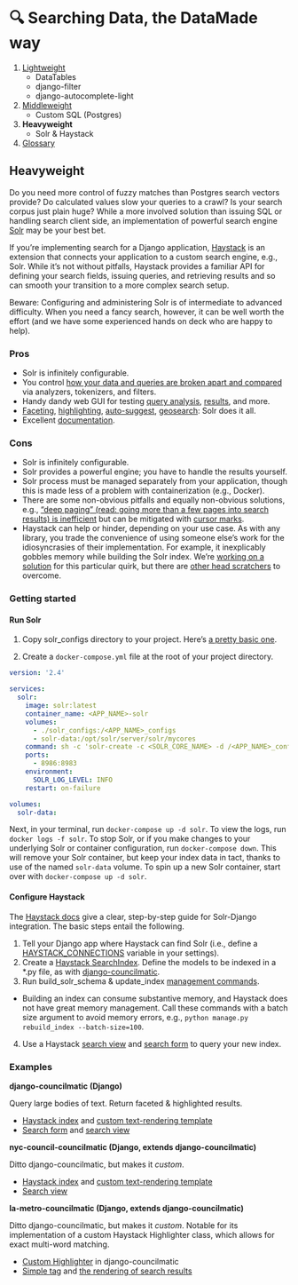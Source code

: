 # 🔍 Searching Data, the DataMade way

1. [Lightweight](01-lightweight.md)
    - DataTables
    - django-filter
    - django-autocomplete-light
2. [Middleweight](02-middleweight.md)
    - Custom SQL (Postgres)
3. **Heavyweight**
   - Solr & Haystack
4. [Glossary](glossary.md)

## Heavyweight

Do you need more control of fuzzy matches than Postgres search vectors provide? Do calculated values slow your queries to a crawl? Is your search corpus just plain huge? While a more involved solution than issuing SQL or handling search client side, an implementation of powerful search engine [Solr](https://lucene.apache.org/solr/guide/7_1/index.html) may be your best bet.

If you’re implementing search for a Django application, [Haystack](https://django-haystack.readthedocs.io/en/master/tutorial.html) is an extension that connects your application to a custom search engine, e.g., Solr. While it’s not without pitfalls, Haystack provides a familiar API for defining your search fields, issuing queries, and retrieving results and so can smooth your transition to a more complex search setup.

Beware: Configuring and administering Solr is of intermediate to advanced difficulty. When you need a fancy search, however, it can be well worth the effort (and we have some experienced hands on deck who are happy to help).

### Pros

* Solr is infinitely configurable.
* You control [how your data and queries are broken apart and compared](https://lucene.apache.org/solr/guide/7_1/understanding-analyzers-tokenizers-and-filters.html) via analyzers, tokenizers, and filters.
* Handy dandy web GUI for testing [query analysis](https://lucene.apache.org/solr/guide/7_1/analysis-screen.html#analysis-screen), [results](https://lucene.apache.org/solr/guide/7_1/query-screen.html), and more.
* [Faceting](https://lucene.apache.org/solr/guide/7_1/faceting.html), [highlighting](https://lucene.apache.org/solr/guide/7_1/highlighting.html), [auto-suggest](https://lucene.apache.org/solr/guide/7_1/suggester.html), [geosearch](https://lucene.apache.org/solr/guide/7_1/spatial-search.html): Solr does it all.
* Excellent [documentation](https://lucene.apache.org/solr/guide/7_1/index.html).

### Cons

* Solr is infinitely configurable.
* Solr provides a powerful engine; you have to handle the results yourself.
* Solr process must be managed separately from your application, though this is made less of a problem with containerization (e.g., Docker).
* There are some non-obvious pitfalls and equally non-obvious solutions, e.g., [“deep paging” (read: going more than a few pages into search results) is inefficient](https://lucene.apache.org/solr/guide/7_1/pagination-of-results.html#performance-problems-with-deep-paging) but can be mitigated with [cursor marks](https://lucene.apache.org/solr/guide/7_1/pagination-of-results.html#fetching-a-large-number-of-sorted-results-cursors).
* Haystack can help or hinder, depending on your use case. As with any library, you trade the convenience of using someone else’s work for the idiosyncrasies of their implementation. For example, it inexplicably gobbles memory while building the Solr index. We’re [working on a solution](https://github.com/datamade/django-councilmatic/pull/219) for this particular quirk, but there are [other head scratchers](https://django-haystack.readthedocs.io/en/master/searchqueryset_api.html?highlight=%22hl.fl%22#SearchQuerySet.highlight) to overcome.

### Getting started

#### Run Solr

1. Copy solr_configs directory to your project. Here’s [a pretty basic one](https://github.com/datamade/bga-payroll/tree/master/solr_configs).

2. Create a `docker-compose.yml` file at the root of your project directory.


  ```yaml
  version: '2.4'

  services:
    solr:
      image: solr:latest
      container_name: <APP_NAME>-solr
      volumes:
        - ./solr_configs:/<APP_NAME>_configs
        - solr-data:/opt/solr/server/solr/mycores
      command: sh -c 'solr-create -c <SOLR_CORE_NAME> -d /<APP_NAME>_configs'
      ports:
        - 8986:8983
      environment:
        SOLR_LOG_LEVEL: INFO
      restart: on-failure

  volumes:
    solr-data:
```

  Next, in your terminal, run `docker-compose up -d solr`. To view the logs, run `docker logs -f solr`. To stop Solr, or if you make changes to your underlying Solr or container configuration, run `docker-compose down`. This will remove your Solr container, but keep your index data in tact, thanks to use of the named `solr-data` volume. To spin up a new Solr container, start over with `docker-compose up -d solr`.

#### Configure Haystack

The [Haystack docs](https://django-haystack.readthedocs.io/en/master/tutorial.html#getting-started-with-haystack) give a clear, step-by-step guide for Solr-Django integration. The basic steps entail the following.

1. Tell your Django app where Haystack can find Solr (i.e., define a [HAYSTACK_CONNECTIONS](https://django-haystack.readthedocs.io/en/master/tutorial.html#solr) variable in your settings).
2. Create a [Haystack SearchIndex](https://django-haystack.readthedocs.io/en/master/tutorial.html#handling-data). Define the models to be indexed in a *.py file, as with [django-councilmatic](https://github.com/datamade/django-councilmatic/blob/master/councilmatic_core/haystack_indexes.py).
3. Run build_solr_schema & update_index [management commands](https://django-haystack.readthedocs.io/en/master/management_commands.html).
  - Building an index can consume substantive memory, and Haystack does not have great memory management. Call these commands with a batch size argument to avoid memory errors, e.g., `python manage.py rebuild_index --batch-size=100`.
4. Use a Haystack [search view](https://django-haystack.readthedocs.io/en/master/views_and_forms.html#views) and [search form](https://django-haystack.readthedocs.io/en/master/views_and_forms.html#forms) to query your new index.

### Examples

**django-councilmatic (Django)**

Query large bodies of text. Return faceted & highlighted results.

* [Haystack index](https://github.com/datamade/django-councilmatic/blob/e61e5215e2dc24937643dcb9f68a8266b00275e2/councilmatic_core/haystack_indexes.py) and [custom text-rendering template](https://github.com/datamade/django-councilmatic/blob/e61e5215e2dc24937643dcb9f68a8266b00275e2/councilmatic_core/templates/search/indexes/councilmatic_core/bill_text.txt)
* [Search form](https://github.com/datamade/django-councilmatic/blob/e61e5215e2dc24937643dcb9f68a8266b00275e2/councilmatic_core/views.py#L95) and [search view](https://github.com/datamade/django-councilmatic/blob/e61e5215e2dc24937643dcb9f68a8266b00275e2/councilmatic_core/views.py#L39)

**nyc-council-councilmatic (Django, extends django-councilmatic)**

Ditto django-councilmatic, but makes it _custom_.

* [Haystack index](https://github.com/datamade/nyc-council-councilmatic/blob/94974de317e34dcb05165a7c23717960c400d942/nyc/search_indexes.py) and [custom text-rendering template](https://github.com/datamade/nyc-council-councilmatic/blob/94974de317e34dcb05165a7c23717960c400d942/nyc/templates/search/indexes/nyc/bill_text.txt)
* [Search view](https://github.com/datamade/nyc-council-councilmatic/blob/94974de317e34dcb05165a7c23717960c400d942/nyc/views.py#L213)

**la-metro-councilmatic (Django, extends django-councilmatic)**

Ditto django-councilmatic, but makes it _custom_. Notable for its implementation of a custom Haystack Highlighter class, which allows for exact multi-word matching.

* [Custom Highlighter](https://github.com/datamade/django-councilmatic/blob/master/councilmatic_core/utils.py) in django-councilmatic
* [Simple tag](https://github.com/datamade/la-metro-councilmatic/blob/84d0e9c5c954dcc262bce33fd98a4ac58c2f9501/lametro/templatetags/lametro_extras.py#L196) and [the rendering of search results](https://github.com/datamade/la-metro-councilmatic/blob/84d0e9c5c954dcc262bce33fd98a4ac58c2f9501/lametro/templates/partials/search_result.html#L22)
